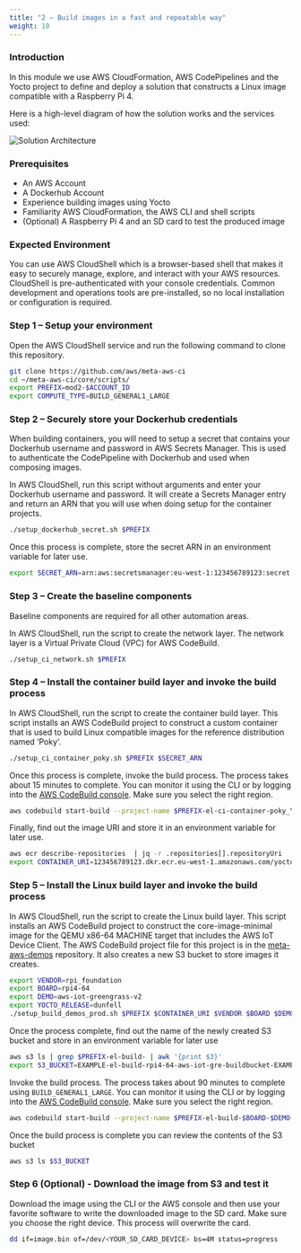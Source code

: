 ```yaml
---
title: "2 – Build images in a fast and repeatable way"
weight: 10
---
```


### Introduction

In this module we use AWS CloudFormation, AWS CodePipelines and the Yocto project to define and deploy a solution that constructs a Linux image compatible with a Raspberry Pi 4.

Here is a high-level diagram of how the solution works and the services used:

![Solution Architecture](/images/02_build_images_solution_architecture.png)

### Prerequisites
- An AWS Account
- A Dockerhub Account
- Experience building images using Yocto
- Familiarity AWS CloudFormation, the AWS CLI and shell scripts
- (Optional) A Raspberry Pi 4 and an SD card to test the produced image

### Expected Environment 
You can use AWS CloudShell which is a browser-based shell that makes it easy to securely manage, explore, and interact with your AWS resources. CloudShell is pre-authenticated with your console credentials. Common development and operations tools are pre-installed, so no local installation or configuration is required.


### Step 1 – Setup your environment

Open the AWS CloudShell service and run the following command to clone this repository.

```bash
git clone https://github.com/aws/meta-aws-ci
cd ~/meta-aws-ci/core/scripts/
export PREFIX=mod2-$ACCOUNT_ID
export COMPUTE_TYPE=BUILD_GENERAL1_LARGE
```

### Step 2 – Securely store your Dockerhub credentials

When building containers, you will need to setup a secret that contains your Dockerhub username and password in AWS Secrets Manager. This is used to authenticate the CodePipeline with Dockerhub and used when composing images.

In AWS CloudShell, run this script without arguments and enter your Dockerhub username and password.  It will create a Secrets Manager entry and return an ARN that you will use when doing setup for the container projects.

```bash
./setup_dockerhub_secret.sh $PREFIX
```
Once this process is complete, store the secret ARN in an environment variable for later use.

```bash
export SECRET_ARN=arn:aws:secretsmanager:eu-west-1:123456789123:secret:dockerhub_EXAMPLE
```

### Step 3 – Create the baseline components
Baseline components are required for all other automation areas.

In AWS CloudShell, run the script to create the network layer. The network layer is a Virtual Private Cloud (VPC) for AWS CodeBuild.

```bash
./setup_ci_network.sh $PREFIX
```

### Step 4 – Install the container build layer and invoke the build process

In AWS CloudShell, run the script to create the container build layer. This script installs an AWS CodeBuild project to construct a custom container that is used to build Linux compatible images for the reference distribution named ‘Poky’.

```bash
./setup_ci_container_poky.sh $PREFIX $SECRET_ARN
```

Once this process is complete, invoke the build process. The process takes about 15 minutes to complete. You can monitor it using the CLI or by logging into the [AWS CodeBuild console](https://console.aws.amazon.com/codesuite/codebuild/projects). Make sure you select the right region. 


```bash
aws codebuild start-build --project-name $PREFIX-el-ci-container-poky_YPBuildImage
```

Finally, find out the image URI and store it in an environment variable for later use.

```bash
aws ecr describe-repositories  | jq -r .repositories[].repositoryUri
export CONTAINER_URI=123456789123.dkr.ecr.eu-west-1.amazonaws.com/yoctoproject/EXAMPLE/buildmachine-poky
```

### Step 5 – Install the Linux build layer and invoke the build process

In AWS CloudShell, run the script to create the Linux build layer. This script installs an AWS CodeBuild project to construct the core-image-minimal image for the QEMU x86-64 MACHINE target that includes the AWS IoT Device Client.  The AWS CodeBuild project file for this project is in the [meta-aws-demos](https://github.com/aws-samples/meta-aws-demos) repository. It also creates a new S3 bucket to store images it creates.

```bash
export VENDOR=rpi_foundation
export BOARD=rpi4-64 
export DEMO=aws-iot-greengrass-v2 
export YOCTO_RELEASE=dunfell
./setup_build_demos_prod.sh $PREFIX $CONTAINER_URI $VENDOR $BOARD $DEMO $YOCTO_RELEASE $COMPUTE_TYPE
```
Once the process complete, find out the name of the newly created S3 bucket and store in an environment variable for later use

```bash
aws s3 ls | grep $PREFIX-el-build- | awk '{print $3}'
export S3_BUCKET=EXAMPLE-el-build-rpi4-64-aws-iot-gre-buildbucket-EXAMPLE
```

Invoke the build process. The process takes about 90 minutes to complete using `BUILD_GENERAL1_LARGE`. You can monitor it using the CLI or by logging into the [AWS CodeBuild console](https://console.aws.amazon.com/codesuite/codebuild/projects). Make sure you select the right region. 

```bash
aws codebuild start-build --project-name $PREFIX-el-build-$BOARD-$DEMO-$YOCTO_RELEASE
```
Once the build process is complete you can review the contents of the S3 bucket

```bash
aws s3 ls $S3_BUCKET
```

### Step 6 (Optional) - Download the image from S3 and test it

Download the image using the CLI or the AWS console and then use your favorite software to write the downloaded image to the SD card. Make sure you choose the right device. This process will overwrite the card.

```bash
dd if=image.bin of=/dev/<YOUR_SD_CARD_DEVICE> bs=4M status=progress
```

